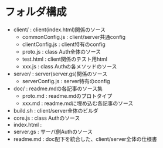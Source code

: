 # フォルダ構成

- client/ : client(index.html)関係のソース
  - commonConfig.js : client/server共通config
  - clientConfig.js : client特有のconfig
  - proto.js : class Auth全体のソース
  - test.html : client関係のテスト用html
  - xxx.js : class Authの各メソッドのソース
- server/ : server(server.gs)関係のソース
  - serverConfig.js : server特有のconfig
- doc/ : readme.mdの各記事のソース集
  - proto.md : readme.mdのプロトタイプ
  - xxx.md : readme.mdに埋め込む各記事のソース
- build.sh : client/server全体のビルダ
- core.js : class Authのソース
- index.html : 
- server.gs : サーバ側Authのソース
- readme.md : doc配下を統合した、client/server全体の仕様書
